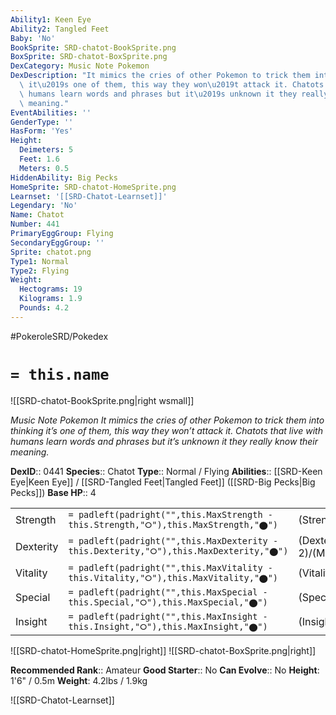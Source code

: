 ```yaml
---
Ability1: Keen Eye
Ability2: Tangled Feet
Baby: 'No'
BookSprite: SRD-chatot-BookSprite.png
BoxSprite: SRD-chatot-BoxSprite.png
DexCategory: Music Note Pokemon
DexDescription: "It mimics the cries of other Pokemon to trick them into thinking\
  \ it\u2019s one of them, this way they won\u2019t attack it. Chatots that live with\
  \ humans learn words and phrases but it\u2019s unknown it they really know their\
  \ meaning."
EventAbilities: ''
GenderType: ''
HasForm: 'Yes'
Height:
  Deimeters: 5
  Feet: 1.6
  Meters: 0.5
HiddenAbility: Big Pecks
HomeSprite: SRD-chatot-HomeSprite.png
Learnset: '[[SRD-Chatot-Learnset]]'
Legendary: 'No'
Name: Chatot
Number: 441
PrimaryEggGroup: Flying
SecondaryEggGroup: ''
Sprite: chatot.png
Type1: Normal
Type2: Flying
Weight:
  Hectograms: 19
  Kilograms: 1.9
  Pounds: 4.2
---
```


#PokeroleSRD/Pokedex

# `= this.name`

![[SRD-chatot-BookSprite.png|right wsmall]]

*Music Note Pokemon*
*It mimics the cries of other Pokemon to trick them into thinking it’s one of them, this way they won’t attack it. Chatots that live with humans learn words and phrases but it’s unknown it they really know their meaning.*

**DexID**:: 0441
**Species**:: Chatot
**Type**:: Normal / Flying
**Abilities**:: [[SRD-Keen Eye|Keen Eye]] / [[SRD-Tangled Feet|Tangled Feet]] ([[SRD-Big Pecks|Big Pecks]])
**Base HP**:: 4

|           |                                                                                        |                                          |
| --------- | -------------------------------------------------------------------------------------- | ---------------------------------------- |
| Strength  | `= padleft(padright("",this.MaxStrength - this.Strength,"⭘"),this.MaxStrength,"⬤")`    | (Strength::2)/(MaxStrength::4)   |
| Dexterity | `= padleft(padright("",this.MaxDexterity - this.Dexterity,"⭘"),this.MaxDexterity,"⬤")` | (Dexterity:: 2)/(MaxDexterity::5) |
| Vitality  | `= padleft(padright("",this.MaxVitality - this.Vitality,"⭘"),this.MaxVitality,"⬤")`    | (Vitality::2)/(MaxVitality::4)   |
| Special   | `= padleft(padright("",this.MaxSpecial - this.Special,"⭘"),this.MaxSpecial,"⬤")`       | (Special::2)/(MaxSpecial::5)     |
| Insight   | `= padleft(padright("",this.MaxInsight - this.Insight,"⭘"),this.MaxInsight,"⬤")`       | (Insight::2)/(MaxInsight::4)     |

![[SRD-chatot-HomeSprite.png|right]]
![[SRD-chatot-BoxSprite.png|right]]

**Recommended Rank**:: Amateur
**Good Starter**:: No
**Can Evolve**:: No
**Height**: 1'6" / 0.5m
**Weight**: 4.2lbs / 1.9kg

![[SRD-Chatot-Learnset]]